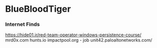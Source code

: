 # BlueBloodTiger

### Internet Finds
https://hide01.ir/red-team-operator-windows-persistence-course/
mrd0x.com
hunts.io
impactpool.org - job
unit42.paloaltonetworks.com/
